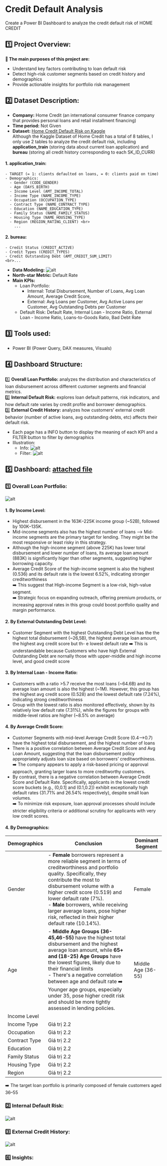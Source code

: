 # Credit Default Analysis
Create a Power BI Dashboard to analyze the credit default risk of HOME CREDIT
## :one: Project Overview:
**:round_pushpin: The main purposes of this project are:**
- Understand key factors contributing to loan default risk
- Detect high-risk customer segments based on credit history and demographics
- Provide actionable insights for portfolio risk management
## :two: Dataset Description:
- **Company:** Home Credit (an international consumer finance company that provides personal loans and retail installment financing)
- **Time period:** Not Given
- **Dataset:** [Home Credit Default Risk on Kaggle](https://www.kaggle.com/competitions/home-credit-default-risk/overview)
<br> Although the Kaggle Dataset of Home Credit has a total of 8 tables, I only use 2 tables to analyze the credit default risk, including **application_train** (storing data about current loan application) and **bureau** (storing all credit history corresponding to each SK_ID_CURR) <br>
#### 1. application_train:
    - TARGET (= 1: clients defaulted on loans, = 0: clients paid on time)
    - Demographics:
      - Gender (CODE_GENDER)
      - Age (DAYS_BIRTH)
      - Income Level (AMT_INCOME_TOTAL)
      - Income Type (NAME_INCOME_TYPE)
      - Occupation (OCCUPATION_TYPE)
      - Contract Type (NAME_CONTRACT_TYPE)
      - Education (NAME_EDUCATION_TYPE)
      - Family Status (NAME_FAMILY_STATUS)
      - Housing Type (NAME_HOUSING_TYPE)
      - Region (REGION_RATING_CLIENT) <br>
        ...
#### 2. bureau:
    - Credit Status (CREDIT_ACTIVE)
    - Credit Types (CREDIT_TYPES)
    - Credit Outstanding Debt (AMT_CREDIT_SUM_LIMIT)
    <br>...

- **Data Modeling:**
![alt](https://github.com/NguyenPhuongNghi/Credit-Default-Analysis/blob/main/photos/Screenshot%202025-07-18%20230001.png?raw=true)
- **North-star Metric:** Default Rate
- **Main KPIs:** 
  - Loan Portfolio: 
    - Internal: Total Disbursement, Number of Loans, Avg Loan Amount, Average Credit Score, 
    - External: Avg Loans per Customer, Avg Active Loans per Customer, Avg Outstanding Debts per Customer
  - Default Risk: Default Rate, Internal Loan - Income Ratio, External Loan - Income Ratio, Loans-to-Goods Ratio, Bad Debt Rate
## :three: Tools used:
- Power BI (Power Query, DAX measures, Visuals)
## :four: Dashboard Structure:
1️⃣ **Overall Loan Portfolio:** analyzes the distribution and characteristics of loan disbursement across different customer segments and financial metrics.
<br>2️⃣ **Internal Default Risk:** explores loan default patterns, risk indicators, and how default rate varies by credit profile and borrower demographics.
<br>3️⃣ **External Credit History:** analyzes how customers’ external credit behavior (number of active loans, avg outstanding debts, etc) affects their default risk.
- Each page has a INFO button to display the meaning of each KPI and a FILTER button to filter by demographics
- Illustration:
    + Info:
![alt](https://github.com/NguyenPhuongNghi/Credit-Default-Analysis/blob/main/photos/Screenshot%202025-07-18%20223534.png?raw=true)
    + Filter:
![alt](https://github.com/NguyenPhuongNghi/Credit-Default-Analysis/blob/main/photos/Screenshot%202025-07-18%20223634.png?raw=true)
## :five: Dashboard: [attached file]()
### :one: Overall Loan Portfolio: <br>
![alt](https://github.com/NguyenPhuongNghi/Credit-Default-Analysis/blob/main/photos/Screenshot%202025-07-18%20223401.png?raw=true)
#### 1. By Income Level:
- Highest disbursement in the 163K–225K income group (~52B), followed by 100K–135K.
- Mid-income segments also has the highest number of loans 
--> Mid-income segments are the primary target for lending. They might be the most responsive or least risky in this strategy.
- Although the high-income segment (above 225K) has lower total disbursement and lower number of loans, its average loan amount (883K) is significantly higer than other segments, suggesting higher borrowing capacity.
- Average Credit Score of the high-income segment is also the highest (0.536) and its default rate is the lowest 6.52%, indicating stronger creditworthiness
<br>➡️ This suggest that High-income Segment is a low-risk, high-value segment.
<br>➡️ Strategic focus on expanding outreach, offering premium products, or increasing approval rates in this group could boost portfolio quality and margin performance.  

#### 2. By External Outstanding Debt Level:
- Customer Segment with the highest Outstanding Debt Level has the the highest total disbursement (~26,5B), the highest average loan amount, the highest avg credit score but th- e lowest default rate
➡️ This is understandable because Customers who have high External Outstanding Debt are nornally those with upper-middle and high income level, and good credit score

#### 3. By Internal Loan - Income Ratio:
- Customers with a ratio >5.7 receive the most loans (~64.6B) and its average loan amount is also the highest (~1M). However, this group has the highest avg credit score (0.528) and the lowest default rate (7.24%), indicating strong creditworthiness
- Group with the lowest ratio is also monitored effectively, shown by its relatively low default rate (7.31%), while the figures for groups with middle-level ratios are higher (~8.5% on average)

#### 4. By Average Credit Score:
- Customer Segments with mid-level Average Credit Score (0.4-->0.7) have the highest total disbursement, and the highest number of loans
- There is a positive correlation between Average Credit Score and Avg Loan Amount, suggesting that the loan disbursement policy appropriately adjusts loan size based on borrowers’ creditworthiness.
<br> ➡️ The company appears to apply a risk-based pricing or approval approach, granting larger loans to more creditworthy customers.
- By contrast, there is a negative correlation between Average Credit Score and Default Rate. Specifically, applicants in the lowest credit score buckets (e.g., (0,0.1] and (0.1,0.2]) exhibit exceptionally high default rates (31.71% and 26.54% respectively), despite small loan volumes.
<br>➡️ To minimize risk exposure, loan approval processes should include stricter eligibility criteria or additional scrutiny for applicants with very low credit scores.

#### 4. By Demographics:
| Demographics            | Conclusion        | Dominant Segment    |
|-------------------------|-------------------|---------------------|
|Gender| - **Female** borrowers represent a more reliable segment in terms of creditworthiness and portfolio quality. Specifically, they contribute the most to disbursement volume with a higher credit score (0.519) and lower default rate (7%).<br>- **Male** borrowers, while receiving larger average loans, pose higher risk, reflected in their higher default rate (10.14%).  | Female|
|Age|- **Middle Age Groups (36-45,46-55)** have the highest total disbursement and the highest average loan amount, while **65+ and (18-25) Age Groups** have the lowest figures, likely due to their financial limits  <br>- There's a negative correlation between age and default rate ➡️ Younger age groups, especially under 35, pose higher credit risk and should be more tightly assessed in lending policies.  | Middle Age (36-55)|
|Income Level|   |   |
|Income Type| Giá trị 2.2  | 
|Occupation| Giá trị 2.2  | 
|Contract Type| Giá trị 2.2  | 
|Education| Giá trị 2.2  | 
|Family Status| Giá trị 2.2  | 
|Housing Type| Giá trị 2.2  | 
|Region| Giá trị 2.2  | 

➡️ The target loan portfolio is primarily composed of female customers aged 36–55


### :two: Internal Default Risk: <br>
![alt](https://github.com/NguyenPhuongNghi/Credit-Default-Analysis/blob/main/photos/Screenshot%202025-07-18%20223833.png?raw=true)
### :three: External Credit History: <br>
![alt](https://github.com/NguyenPhuongNghi/Credit-Default-Analysis/blob/main/photos/Screenshot%202025-07-18%20223931.png?raw=true)
### :six: Insights:
